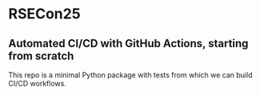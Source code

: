 # RSECon25

## Automated CI/CD with GitHub Actions, starting from scratch

This repo is a minimal Python package with tests from which we can build CI/CD workflows.
